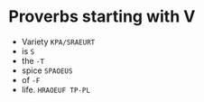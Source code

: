 # Proverbs starting with V

* Variety `KPA/SRAEURT`
* is `S`
* the `-T`
* spice `SPAOEUS`
* of `-F`
* life. `HRAOEUF TP-PL`
